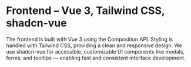 # Frontend – Vue 3, Tailwind CSS, shadcn-vue

The frontend is built with Vue 3 using the Composition API. Styling is handled with Tailwind CSS, providing a clean and responsive design.
We use shadcn-vue for accessible, customizable UI components like modals, forms, and tooltips — enabling fast and consistent interface development.
